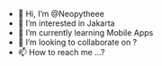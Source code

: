 - 👋 Hi, I’m @Neopytheee
- 👀 I’m interested in Jakarta
- 🌱 I’m currently learning Mobile Apps
- 💞️ I’m looking to collaborate on ?
- 📫 How to reach me ...?

<!---
Neopytheee/Neopytheee is a ✨ special ✨ repository because its `README.md` (this file) appears on your GitHub profile.
You can click the Preview link to take a look at your changes.
--->
